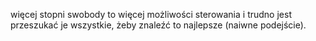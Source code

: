 więcej stopni swobody to więcej możliwości sterowania i trudno jest przeszukać je wszystkie, żeby znaleźć to najlepsze (naiwne podejście).